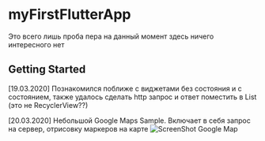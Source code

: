 # myFirstFlutterApp

Это всего лишь проба пера на данный момент здесь ничего интересного нет

## Getting Started

[19.03.2020] Познакомился поближе с виджетами без состояния и с состоянием, также удалось сделать http запрос
и ответ поместить в List (это не RecyclerView??)

[20.03.2020] Небольшой Google Maps Sample. Включает в себя запрос на сервер, отрисовку маркеров на карте 
![ScreenShot Google Map](link-to-image)

